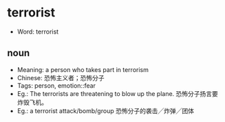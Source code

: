# terrorist

- Word: terrorist

## noun

- Meaning: a person who takes part in terrorism
- Chinese: 恐怖主义者；恐怖分子
- Tags: person, emotion::fear
- Eg.: The terrorists are threatening to blow up the plane. 恐怖分子扬言要炸毁飞机。
- Eg.: a terrorist attack/bomb/group 恐怖分子的袭击╱炸弹╱团体


